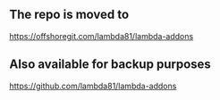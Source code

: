 The repo is moved to
-----
https://offshoregit.com/lambda81/lambda-addons


Also available for backup purposes
---------------------
https://github.com/lambda81/lambda-addons